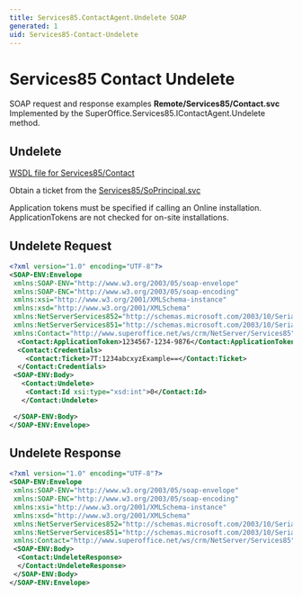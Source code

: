 ```yaml
---
title: Services85.ContactAgent.Undelete SOAP
generated: 1
uid: Services85-Contact-Undelete
---
```


# Services85 Contact Undelete

SOAP request and response examples **Remote/Services85/Contact.svc**
Implemented by the <see cref="M:SuperOffice.Services85.IContactAgent.Undelete">SuperOffice.Services85.IContactAgent.Undelete</see> method.

## Undelete

[WSDL file for Services85/Contact](../Services85-Contact.md)

Obtain a ticket from the [Services85/SoPrincipal.svc](../SoPrincipal/index.md)

Application tokens must be specified if calling an Online installation. ApplicationTokens are not checked for on-site installations.

## Undelete Request

```xml
<?xml version="1.0" encoding="UTF-8"?>
<SOAP-ENV:Envelope
 xmlns:SOAP-ENV="http://www.w3.org/2003/05/soap-envelope"
 xmlns:SOAP-ENC="http://www.w3.org/2003/05/soap-encoding"
 xmlns:xsi="http://www.w3.org/2001/XMLSchema-instance"
 xmlns:xsd="http://www.w3.org/2001/XMLSchema"
 xmlns:NetServerServices852="http://schemas.microsoft.com/2003/10/Serialization/Arrays"
 xmlns:NetServerServices851="http://schemas.microsoft.com/2003/10/Serialization/"
 xmlns:Contact="http://www.superoffice.net/ws/crm/NetServer/Services85">
  <Contact:ApplicationToken>1234567-1234-9876</Contact:ApplicationToken>
  <Contact:Credentials>
    <Contact:Ticket>7T:1234abcxyzExample==</Contact:Ticket>
  </Contact:Credentials>
 <SOAP-ENV:Body>
   <Contact:Undelete>
    <Contact:Id xsi:type="xsd:int">0</Contact:Id>
   </Contact:Undelete>

 </SOAP-ENV:Body>
</SOAP-ENV:Envelope>

```

## Undelete Response

```xml
<?xml version="1.0" encoding="UTF-8"?>
<SOAP-ENV:Envelope
 xmlns:SOAP-ENV="http://www.w3.org/2003/05/soap-envelope"
 xmlns:SOAP-ENC="http://www.w3.org/2003/05/soap-encoding"
 xmlns:xsi="http://www.w3.org/2001/XMLSchema-instance"
 xmlns:xsd="http://www.w3.org/2001/XMLSchema"
 xmlns:NetServerServices852="http://schemas.microsoft.com/2003/10/Serialization/Arrays"
 xmlns:NetServerServices851="http://schemas.microsoft.com/2003/10/Serialization/"
 xmlns:Contact="http://www.superoffice.net/ws/crm/NetServer/Services85">
 <SOAP-ENV:Body>
  <Contact:UndeleteResponse>
  </Contact:UndeleteResponse>
 </SOAP-ENV:Body>
</SOAP-ENV:Envelope>

```
